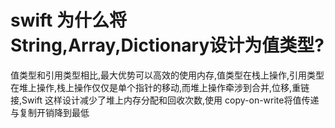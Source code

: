 # swift 为什么将 String,Array,Dictionary设计为值类型?

值类型和引用类型相比,最大优势可以高效的使用内存,值类型在栈上操作,引用类型在堆上操作,栈上操作仅仅是单个指针的移动,而堆上操作牵涉到合并,位移,重链接,Swift 这样设计减少了堆上内存分配和回收次数,使用 copy-on-write将值传递与复制开销降到最低

